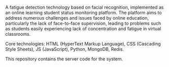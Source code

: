 A fatigue detection technology based on facial recognition, implemented as an online learning student status monitoring platform. The platform aims to address numerous challenges and issues faced by online education, particularly the lack of face-to-face supervision, leading to problems such as students easily experiencing lack of concentration and fatigue in virtual classrooms.

Core technologies: HTML (HyperText Markup Language), CSS (Cascading Style Sheets), JS (JavaScript), Python, MongoDB, Redis.

This repository contains the server code for the system.
